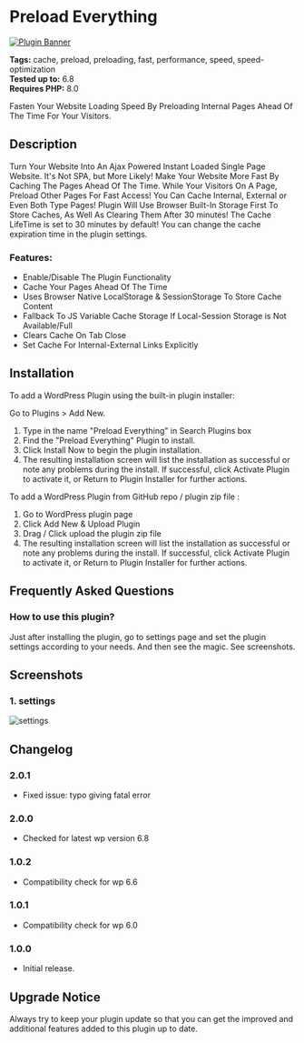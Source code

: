 # Preload Everything

[![Plugin Banner](https://ps.w.org/preload-everything/assets/banner-772x250.png)](https://wordpress.org/plugins/preload-everything/)

**Tags:** cache, preload, preloading, fast, performance, speed, speed-optimization \
**Tested up to:** 6.8 \
**Requires PHP:** 8.0

Fasten Your Website Loading Speed By Preloading Internal Pages Ahead Of The Time For Your Visitors.

## Description

Turn Your Website Into An Ajax Powered Instant Loaded Single Page Website. It's Not SPA, but More Likely! Make Your Website More Fast By Caching The Pages Ahead Of The Time. While Your Visitors On A Page, Preload Other Pages For Fast Access! You Can Cache Internal, External or Even Both Type Pages! Plugin Will Use Browser Built-In Storage First To Store Caches, As Well As Clearing Them After 30 minutes! The Cache LifeTime is set to 30 minutes by default! You can change the cache expiration time in the plugin settings.

### Features:

- Enable/Disable The Plugin Functionality
- Cache Your Pages Ahead Of The Time
- Uses Browser Native LocalStorage & SessionStorage To Store Cache Content
- Fallback To JS Variable Cache Storage If Local-Session Storage is Not Available/Full
- Clears Cache On Tab Close
- Set Cache For Internal-External Links Explicitly

## Installation

To add a WordPress Plugin using the built-in plugin installer:

Go to Plugins > Add New.

1. Type in the name "Preload Everything" in Search Plugins box
2. Find the "Preload Everything" Plugin to install.
3. Click Install Now to begin the plugin installation.
4. The resulting installation screen will list the installation as successful or note any problems during the install.
If successful, click Activate Plugin to activate it, or Return to Plugin Installer for further actions.

To add a WordPress Plugin from GitHub repo / plugin zip file :
1. Go to WordPress plugin page
2. Click Add New & Upload Plugin
3. Drag / Click upload the plugin zip file
4. The resulting installation screen will list the installation as successful or note any problems during the install.
If successful, click Activate Plugin to activate it, or Return to Plugin Installer for further actions.

## Frequently Asked Questions

### How to use this plugin?

Just after installing the plugin, go to settings page and set the plugin settings according to your needs. And then see the magic. See screenshots.

## Screenshots

### 1. settings

![settings](https://ps.w.org/preload-everything/assets/screenshot-1.png)

## Changelog

### 2.0.1
* Fixed issue: typo giving fatal error

### 2.0.0
- Checked for latest wp version 6.8

### 1.0.2
- Compatibility check for wp 6.6

### 1.0.1

- Compatibility check for wp 6.0
### 1.0.0

- Initial release.

## Upgrade Notice

Always try to keep your plugin update so that you can get the improved and additional features added to this plugin up to date.